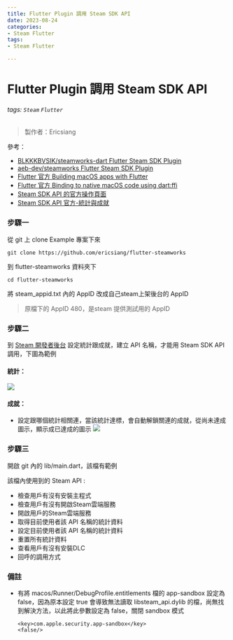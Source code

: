 ```yaml
---
title: Flutter Plugin 調用 Steam SDK API
date: 2023-08-24
categories:
- Steam Flutter
tags:
- Steam Flutter

---
```

# Flutter Plugin 調用 Steam SDK API
###### tags: `Steam` `Flutter`
>製作者：Ericsiang


參考：
* [BLKKKBVSIK/steamworks-dart Flutter Steam SDK Plugin](https://github.com/BLKKKBVSIK/steamworks-dart/blob/main/lib/main.dart)
* [aeb-dev/steamworks Flutter Steam SDK Plugin](https://github.com/aeb-dev/steamworks/blob/main/example/bin/example.dart)
* [Flutter 官方 Building macOS apps with Flutter](https://docs.flutter.dev/platform-integration/macos/building)
* [Flutter 官方 Binding to native macOS code using dart:ffi](https://docs.flutter.dev/platform-integration/macos/c-interop)
* [Steam SDK API 的官方操作頁面](https://partner.steamgames.com/doc/sdk)
* [Steam SDK API 官方-統計與成就](https://partner.steamgames.com/doc/features/achievements)


###  步驟一
從 git 上 clone Example 專案下來
```
git clone https://github.com/ericsiang/flutter-steamworks
```
到 flutter-steamworks 資料夾下
```
cd flutter-steamworks
```
將 steam_appid.txt 內的 AppID 改成自己steam上架後台的 AppID
> 原檔下的 AppID 480，是steam 提供測試用的 AppID


###  步驟二
到 [Steam 開發者後台](https://partner.steamgames.com/) 設定統計跟成就，建立 API 名稱，才能用 Steam SDK API 調用，下圖為範例
#### 統計：
![](https://hackmd-prod-images.s3-ap-northeast-1.amazonaws.com/uploads/upload_01ebfa5ce66c502c158634d0ae74d765.png?AWSAccessKeyId=AKIA3XSAAW6AWSKNINWO&Expires=1692865338&Signature=SF4fPMy7ou78M2KidK2akQRDlPc%3D)

#### 成就：
* 設定跟哪個統計相關連，當該統計達標，會自動解鎖關連的成就，從尚未達成圖示，顯示成已達成的圖示
![](https://hackmd-prod-images.s3-ap-northeast-1.amazonaws.com/uploads/upload_fed0d0df1a43c2d1e4c516953cf789dc.png?AWSAccessKeyId=AKIA3XSAAW6AWSKNINWO&Expires=1692865371&Signature=ri68%2FkC2fvaqapIm0EbdjsnSZj4%3D)


### 步驟三
開啟 git 內的 lib/main.dart，該檔有範例

該檔內使用到的 Steam API :
* 檢查用戶有沒有安裝主程式
* 檢查用戶有沒有開啟Steam雲端服務
* 開啟用戶的Steam雲端服務
* 取得目前使用者該 API 名稱的統計資料
* 設定目前使用者該 API 名稱的統計資料
* 重置所有統計資料
* 查看用戶有沒有安裝DLC
* 回呼的調用方式


### 備註
* 有將 macos/Runner/DebugProfile.entitlements 檔的 app-sandbox 設定為 false，因為原本設定 true 會導致無法讀取 libsteam_api.dylib 的檔，尚無找到解決方法，以此將此參數設定為 false，關閉 sandbox 模式
    ```
    <key>com.apple.security.app-sandbox</key>
    <false/>
    ```